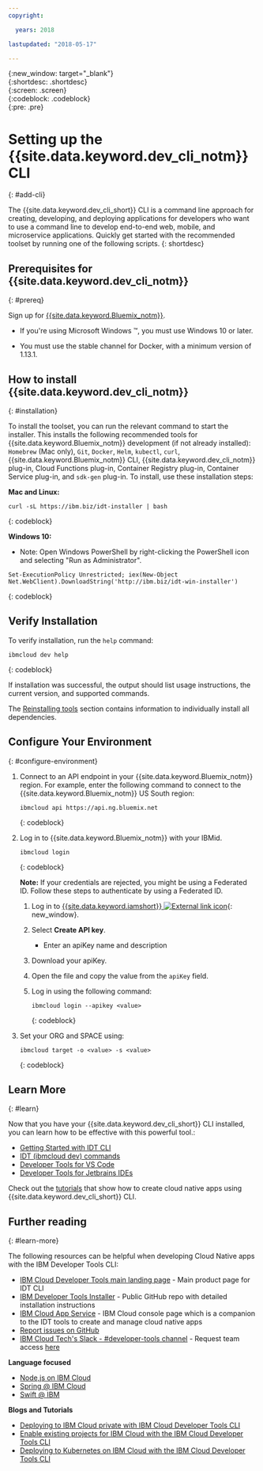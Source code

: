 ```yaml
---
copyright:

  years: 2018

lastupdated: "2018-05-17"

---
```


{:new_window: target="_blank"}  
{:shortdesc: .shortdesc}  
{:screen: .screen}  
{:codeblock: .codeblock}  
{:pre: .pre}  

# Setting up the {{site.data.keyword.dev_cli_notm}} CLI
{: #add-cli}

The {{site.data.keyword.dev_cli_short}} CLI is a command line approach for creating, developing, and deploying applications for developers who want to use a command line to develop end-to-end web, mobile, and microservice applications. Quickly get started with the recommended toolset by running one of the following scripts.
{: shortdesc}

## Prerequisites for {{site.data.keyword.dev_cli_notm}}
{: #prereq}

Sign up for [{{site.data.keyword.Bluemix_notm}}](http://ibm.biz/ibm-registration).

*  If you're using Microsoft Windows &trade;, you must use Windows 10 or later.

* You must use the stable channel for Docker, with a minimum version of 1.13.1.

## How to install {{site.data.keyword.dev_cli_notm}}
{: #installation}

To install the toolset, you can run the relevant command to start the installer. This installs the following recommended tools for {{site.data.keyword.Bluemix_notm}} development (if not already installed): `Homebrew` (Mac only), `Git`, `Docker`, `Helm`, `kubectl`, `curl`, {{site.data.keyword.Bluemix_notm}} CLI, {{site.data.keyword.dev_cli_notm}} plug-in, Cloud Functions plug-in, Container Registry plug-in, Container Service plug-in, and `sdk-gen` plug-in. To install, use these installation steps:

**Mac and Linux:**

```
curl -sL https://ibm.biz/idt-installer | bash
```
{: codeblock}


**Windows 10:**

* Note: Open Windows PowerShell by right-clicking the PowerShell icon and selecting "Run as Administrator".

```
Set-ExecutionPolicy Unrestricted; iex(New-Object Net.WebClient).DownloadString('http://ibm.biz/idt-win-installer')
```
{: codeblock}

## Verify Installation
To verify installation, run the `help` command:

```
ibmcloud dev help
```
{: codeblock}

If installation was successful, the output should list usage instructions, the current version, and supported commands.

The [Reinstalling tools](/docs/troubleshoot/ts_createapps.html#appendix) section contains information to individually install all dependencies.

## Configure Your Environment
{: #configure-environment}

1. Connect to an API endpoint in your {{site.data.keyword.Bluemix_notm}} region. For example, enter the following command to connect to the {{site.data.keyword.Bluemix_notm}} US South region:

	```
	ibmcloud api https://api.ng.bluemix.net
	```
	{: codeblock}

2. Log in to {{site.data.keyword.Bluemix_notm}} with your IBMid.

	```
	ibmcloud login
	```
	{: codeblock}

	**Note:** If your credentials are rejected, you might be using a Federated ID. Follow these steps to authenticate by using a Federated ID.

	1. Log in to [{{site.data.keyword.iamshort}} ![External link icon](../../icons/launch-glyph.svg "External link icon")](https://www.bluemix.net/iam/#/apikeys){: new_window}.
	2. Select **Create API key**.
		* Enter an apiKey name and description
	3. Download your apiKey.
	4. Open the file and copy the value from the `apiKey` field.
	5. Log in using the following command:

		```
		ibmcloud login --apikey <value>
		```
		{: codeblock}

3. Set your ORG and SPACE using:

	```
	ibmcloud target -o <value> -s <value>
	```
	{: codeblock}

## Learn More
{: #learn}

Now that you have your {{site.data.keyword.dev_cli_short}} CLI installed, you can learn how to be effective with this powerful tool.:
- [Getting Started with IDT CLI](index.html)
- [IDT (ibmcloud dev) commands](commands.html)
- [Developer Tools for VS Code](vscode.html)
- [Developer Tools for Jetbrains IDEs](jetbrains.html)

Check out the [tutorials](/docs/apps/tutorials/tutorial_bff.html) that show how to create cloud native apps using {{site.data.keyword.dev_cli_short}} CLI.

## Further reading
{: #learn-more}

The following resources can be helpful when developing Cloud Native apps with the IBM Developer Tools CLI:

- [IBM Cloud Developer Tools main landing page](https://www.ibm.com/cloud/cli) - Main product page for IDT CLI
- [IBM Developer Tools Installer](https://github.com/IBM-Bluemix/ibm-cloud-developer-tools) - Public GitHub repo with detailed installation instructions
- [IBM Cloud App Service](https://console.bluemix.net/developer/appservice) - IBM Cloud console page which is a companion to the IDT tools to create and manage cloud native apps
- [Report issues on GitHub](https://github.com/IBM-Cloud/ibm-cloud-developer-tools/issues)
- [IBM Cloud Tech's Slack - #developer-tools channel](https://ibm-cloud-tech.slack.com) - Request team access [here](https://slack-invite-ibm-cloud-tech.mybluemix.net/)

**Language focused**

- [Node,js on IBM Cloud](https://developer.ibm.com/node/cloud/)
- [Spring @ IBM Cloud](https://developer.ibm.com/java/spring/)
- [Swift @ IBM](https://developer.ibm.com/swift)

**Blogs and Tutorials**

- [Deploying to IBM Cloud private with IBM Cloud Developer Tools CLI](https://www.ibm.com/blogs/bluemix/2017/09/deploying-ibm-cloud-private-ibm-cloud-developer-tools-cli/)
- [Enable existing projects for IBM Cloud with the IBM Cloud Developer Tools CLI](https://www.ibm.com/blogs/bluemix/2017/09/enable-existing-projects-ibm-cloud-ibm-cloud-developer-tools-cli/)
- [Deploying to Kubernetes on IBM Cloud with the IBM Cloud Developer Tools CLI](https://www.ibm.com/blogs/bluemix/2017/09/deploying-kubernetes-ibm-cloud-ibm-cloud-developer-tools-cli/)
